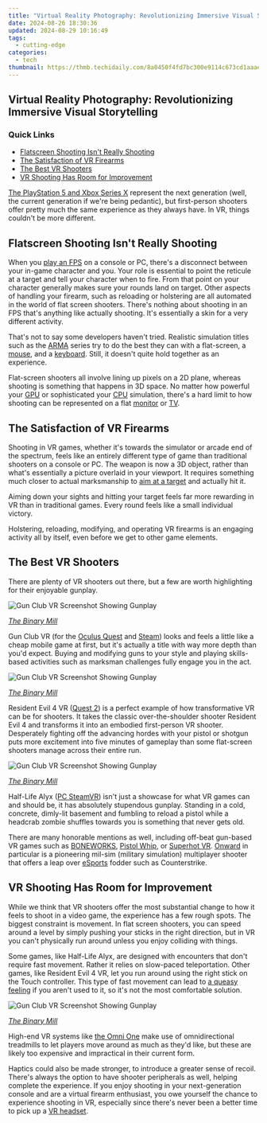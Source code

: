 ```yaml
---
title: "Virtual Reality Photography: Revolutionizing Immersive Visual Storytelling"
date: 2024-08-26 18:30:36
updated: 2024-08-29 10:16:49
tags:
  - cutting-edge
categories:
  - tech
thumbnail: https://thmb.techidaily.com/8a0450f4fd7bc300e9114c673cd1aaae00e28e53efb0dd838d2ce71919e2b2da.jpg
---
```


## Virtual Reality Photography: Revolutionizing Immersive Visual Storytelling

### Quick Links

* [Flatscreen Shooting Isn't Really Shooting](https://instagram-video-files.techidaily.com/updated-in-2024-why-highlighted-content-flourishes-on-instagram-stories/)
* [The Satisfaction of VR Firearms](https://technical-tips.techidaily.com/revealing-hidden-applications-a-step-by-step-guide-for-iphones/)
* [The Best VR Shooters](https://facebook-video-content.techidaily.com/updated-2024-approved-mastering-the-procedure-of-attaining-facebooks-blue-status-badge/)
* [VR Shooting Has Room for Improvement](https://facebook-clips.techidaily.com/updated-the-comprehensive-guide-to-crafting-great-fb-cover-videos/)

[The PlayStation 5 and Xbox Series X](https://some-knowledge.techidaily.com/2024-approved-infusing-your-art-with-captivating-collage-vistas/) represent the next generation (well, the current generation if we're being pedantic), but first-person shooters offer pretty much the same experience as they always have. In VR, things couldn't be more different.

##  Flatscreen Shooting Isn't Really Shooting

 When you [play an FPS](https://youtube-help.techidaily.com/2024-approved-streamline-access-6-leading-free-and-on-demand-youtube-short-downloader-tools/) on a console or PC, there's a disconnect between your in-game character and you. Your role is essential to point the reticule at a target and tell your character when to fire. From that point on your character generally makes sure your rounds land on target. Other aspects of handling your firearm, such as reloading or holstering are all automated in the world of flat screen shooters. There's nothing about shooting in an FPS that's anything like actually shooting. It's essentially a skin for a very different activity.

 That's not to say some developers haven't tried. Realistic simulation titles such as the [ARMA](https://arma3.com/) series try to do the best they can with a flat-screen, a [mouse](https://snapchat-videos.techidaily.com/directly-send-snaps-from-your-phone-a-tutorial-for-2024/), and a [keyboard](https://extra-skills.techidaily.com/new-solidify-your-bio-link-an-easy-tiktok-methodology/). Still, it doesn't quite hold together as an experience.

 Flat-screen shooters all involve lining up pixels on a 2D plane, whereas shooting is something that happens in 3D space. No matter how powerful your [GPU](https://android-unlock.techidaily.com/unlock-vivo-s17-pro-phone-password-without-factory-reset-full-guide-here-by-drfone-android/) or sophisticated your [CPU](https://facebook-clips.techidaily.com/echoes-of-now-strategies-for-downloading-current-events/) simulation, there's a hard limit to how shooting can be represented on a flat [monitor](https://techno-recovery.techidaily.com/ensuring-device-compatibility-a-how-to-for-backing-up-drivers-in-windows-1110/) or [TV](https://instagram-videos.techidaily.com/in-2024-spark-conversation-with-personalized-instagram-story-queries/).

##  The Satisfaction of VR Firearms

 Shooting in VR games, whether it's towards the simulator or arcade end of the spectrum, feels like an entirely different type of game than traditional shooters on a console or PC. The weapon is now a 3D object, rather than what's essentially a picture overlaid in your viewport. It requires something much closer to actual marksmanship to [aim at a target](https://fox-that.techidaily.com/troubleshooting-camera-distortion-in-whatsapp-video-calls/) and actually hit it.

 Aiming down your sights and hitting your target feels far more rewarding in VR than in traditional games. Every round feels like a small individual victory.

 Holstering, reloading, modifying, and operating VR firearms is an engaging activity all by itself, even before we get to other game elements.

##  The Best VR Shooters

 There are plenty of VR shooters out there, but a few are worth highlighting for their enjoyable gunplay.

![Gun Club VR Screenshot Showing Gunplay](https://static1.howtogeekimages.com/wordpress/wp-content/uploads/2022/04/Screenshot-2022-04-30-at-09.17.33.png) 

_[The Binary Mill](https://store.steampowered.com/app/691320/Gun%5FClub%5FVR/)_

 Gun Club VR (for the [Oculus Quest](https://www.oculus.com/experiences/quest/2285803881494677/) and [Steam](https://store.steampowered.com/app/691320/Gun%5FClub%5FVR/)) looks and feels a little like a cheap mobile game at first, but it's actually a title with way more depth than you'd expect. Buying and modifying guns to your style and playing skills-based activities such as marksman challenges fully engage you in the act.

![Gun Club VR Screenshot Showing Gunplay](https://static1.howtogeekimages.com/wordpress/wp-content/uploads/2022/04/Screenshot-2022-04-30-at-09.17.33.png) 

_[The Binary Mill](https://store.steampowered.com/app/691320/Gun%5FClub%5FVR/)_

 Resident Evil 4 VR ([Quest 2](https://www.oculus.com/experiences/quest/2637179839719680)) is a perfect example of how transformative VR can be for shooters. It takes the classic over-the-shoulder shooter Resident Evil 4 and transforms it into an embodied first-person VR shooter. Desperately fighting off the advancing hordes with your pistol or shotgun puts more excitement into five minutes of gameplay than some flat-screen shooters manage across their entire run.

![Gun Club VR Screenshot Showing Gunplay](https://static1.howtogeekimages.com/wordpress/wp-content/uploads/2022/04/Screenshot-2022-04-30-at-09.17.33.png) 

_[The Binary Mill](https://store.steampowered.com/app/691320/Gun%5FClub%5FVR/)_

 Half-Life Alyx ([PC SteamVR](https://store.steampowered.com/app/546560/HalfLife%5FAlyx/)) isn't just a showcase for what VR games can and should be, it has absolutely stupendous gunplay. Standing in a cold, concrete, dimly-lit basement and fumbling to reload a pistol while a headcrab zombie shuffles towards you is something that never gets old.

 There are many honorable mentions as well, including off-beat gun-based VR games such as [BONEWORKS](https://store.steampowered.com/app/823500/BONEWORKS/), [Pistol Whip](https://store.steampowered.com/app/1079800/Pistol%5FWhip/), or [Superhot VR](https://www.oculus.com/experiences/quest/1921533091289407/). [Onward](https://www.oculus.com/experiences/quest/2677344882310094/) in particular is a pioneering mil-sim (military simulation) multiplayer shooter that offers a leap over [eSports](https://youtube-zero.techidaily.com/ed-explore-these-seven-sources-for-youtube-sound-effects/) fodder such as Counterstrike.

##  VR Shooting Has Room for Improvement

 While we think that VR shooters offer the most substantial change to how it feels to shoot in a video game, the experience has a few rough spots. The biggest constraint is movement. In flat screen shooters, you can speed around a level by simply pushing your sticks in the right direction, but in VR you can't physically run around unless you enjoy colliding with things.

 Some games, like Half-Life Alyx, are designed with encounters that don't require fast movement. Rather it relies on slow-paced teleportation. Other games, like Resident Evil 4 VR, let you run around using the right stick on the Touch controller. This type of fast movement can lead to [a queasy feeling](https://www.reviewgeek.com/107667/the-solution-for-virtual-reality-nausea-might-be-a-stick-of-gum/) if you aren't used to it, so it's not the most comfortable solution.

![Gun Club VR Screenshot Showing Gunplay](https://static1.howtogeekimages.com/wordpress/wp-content/uploads/2022/04/Screenshot-2022-04-30-at-09.17.33.png) 

_[The Binary Mill](https://store.steampowered.com/app/691320/Gun%5FClub%5FVR/)_

 High-end VR systems like [the Omni One](https://omni.virtuix.com/) make use of omnidirectional treadmills to let players move around as much as they'd like, but these are likely too expensive and impractical in their current form.

 Haptics could also be made stronger, to introduce a greater sense of recoil. There's always the option to have shooter peripherals as well, helping complete the experience. If you enjoy shooting in your next-generation console and are a virtual firearm enthusiast, you owe yourself the chance to experience shooting in VR, especially since there's never been a better time to pick up a [VR headset](https://vp-tips.techidaily.com/visual-harmony-ios-and-macos-photoviewer-blend/).

<ins class="adsbygoogle"
     style="display:block"
     data-ad-format="autorelaxed"
     data-ad-client="ca-pub-7571918770474297"
     data-ad-slot="1223367746"></ins>



<ins class="adsbygoogle"
     style="display:block"
     data-ad-client="ca-pub-7571918770474297"
     data-ad-slot="8358498916"
     data-ad-format="auto"
     data-full-width-responsive="true"></ins>
